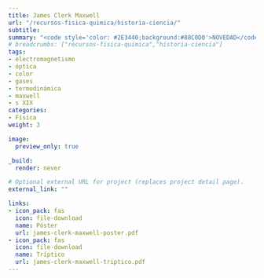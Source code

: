 ```yaml
---
title: James Clerk Maxwell
url: "/recursos-fisica-quimica/historia-ciencia/"
subtitle: 
summary: "<code style='color: #2E3440;background:#88C0D0'>NOVEDAD</code>"
# breadcrumbs: ["recursos-fisica-quimica","historia-ciencia"]
tags:
- electromagnetismo
- óptica
- color
- gases
- termodinámica
- maxwell
- s XIX
categories:
- Física
weight: 3

image:
  preview_only: true

_build:
  render: never

# Optional external URL for project (replaces project detail page).
external_link: ""

links:
- icon_pack: fas
  icon: file-download
  name: Póster
  url: james-clerk-maxwell-poster.pdf
- icon_pack: fas
  icon: file-download
  name: Tríptico
  url: james-clerk-maxwell-triptico.pdf  
---
```

